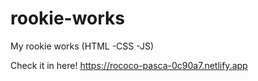 # rookie-works
My rookie works (HTML -CSS -JS)

Check it in here! 
https://rococo-pasca-0c90a7.netlify.app

